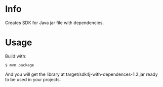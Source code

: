 # Info
Creates SDK for Java jar file with dependencies.

# Usage
Build with:
```
$ mvn package
```

And you will get the library at target/sdk4j-with-dependences-1.2.jar ready to be used in your projects.